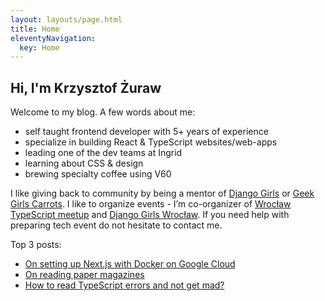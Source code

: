 ```yaml
---
layout: layouts/page.html
title: Home
eleventyNavigation:
  key: Home
---
```


<article>

# Hi, I'm Krzysztof Żuraw

Welcome to my blog. A few words about me:

- self taught frontend developer with 5+ years of experience
- specialize in building React & TypeScript websites/web-apps
- leading one of the dev teams at Ingrid
- learning about CSS & design
- brewing specialty coffee using V60

I like giving back to community by being a mentor of [Django Girls](https://djangogirls.org/) or
[Geek Girls Carrots](https://gocarrots.org/). I like to organize events - I’m co-organizer of
[Wrocław TypeScript meetup](https://www.meetup.com/pl-PL/WrocTypeScript/) and
[Django Girls Wrocław](https://djangogirls.org/wroclaw/). If you need help with preparing tech event do not hesitate to contact me.

Top 3 posts:

- [On setting up Next.js with Docker on Google Cloud](/blog/2021/nextjs-docker-gcloud/)
- [On reading paper magazines](/blog/2021/paper-magazines/)
- [How to read TypeScript errors and not get mad?](/blog/2020/how-to-read-typescript-errors/)

</article>
